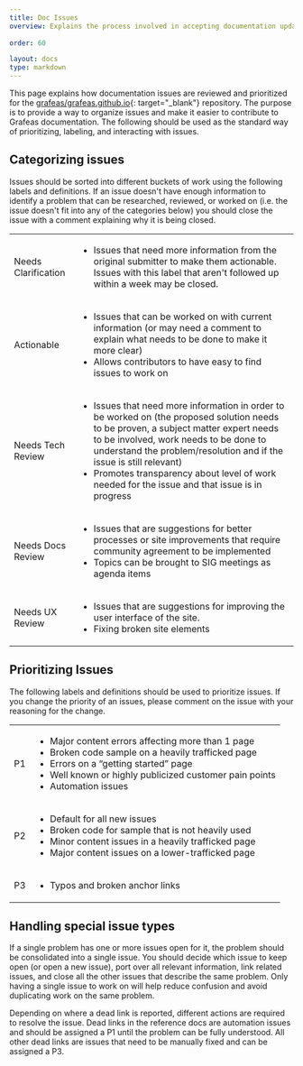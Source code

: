 ```yaml
---
title: Doc Issues
overview: Explains the process involved in accepting documentation updates.
              
order: 60

layout: docs
type: markdown
---
```


This page explains how documentation issues are reviewed and prioritized for the
[grafeas/grafeas.github.io](https://github.com/grafeas/grafeas.github.io){: target="_blank"} repository.
The purpose is to provide a way to organize issues and make it easier to contribute to
Grafeas documentation. The following should be used as the standard way of prioritizing,
labeling, and interacting with issues.

## Categorizing issues

Issues should be sorted into different buckets of work using the following labels and definitions. If an issue
doesn't have enough information to identify a problem that can be researched, reviewed, or worked on (i.e. the
issue doesn't fit into any of the categories below) you should close the issue with a comment explaining why it
is being closed.

<table>
<tr>
    <td>Needs Clarification</td>
    <td><ul>
        <li>Issues that need more information from the original submitter to make them actionable. Issues with this label that aren't followed up within a week 
        may be closed.</li>
    </ul></td>
</tr>

<tr>
    <td>Actionable</td>
    <td><ul>
        <li>Issues that can be worked on with current information (or may need a comment to explain what needs to be done to make
        it more clear)</li>
        <li>Allows contributors to have easy to find issues to work on</li>
    </ul></td>
</tr>

<tr>
    <td>Needs Tech Review</td>
    <td><ul>
        <li>Issues that need more information in order to be worked on (the proposed solution needs to be proven, a subject matter expert needs to be involved, 
        work needs to be done to understand the problem/resolution and if the issue is still relevant)</li>
        <li>Promotes transparency about level of work 
        needed for the issue and that issue is in progress</li>
    </ul></td>
</tr>

<tr>
    <td>Needs Docs Review</td>
    <td><ul>
        <li>Issues that are suggestions for better processes or site improvements that require community agreement to be implemented</li>
        <li>Topics can be brought to SIG meetings as agenda items</li>
    </ul></td>
</tr>

<tr>
    <td>Needs UX Review</td>
    <td><ul>
        <li>Issues that are suggestions for improving the user interface of the site.</li>
        <li>Fixing broken site elements</li> 
    </ul></td>
</tr>
</table>

## Prioritizing Issues

The following labels and definitions should be used to prioritize issues. If you change the priority of an issues, please comment on
the issue with your reasoning for the change.

<table>
<tr>
    <td>P1</td>
    <td><ul>
        <li>Major content errors affecting more than 1 page</li>
        <li>Broken code sample on a heavily trafficked page</li>  
        <li>Errors on a “getting started” page</li>
        <li>Well known or highly publicized customer pain points</li>
        <li>Automation issues</li>
    </ul></td>
</tr>

<tr>
    <td>P2</td>
    <td><ul>
        <li>Default for all new issues</li>
        <li>Broken code for sample that is not heavily used</li>
        <li>Minor content issues in a heavily trafficked page</li>
        <li>Major content issues on a lower-trafficked page</li>
    </ul></td>
</tr>

<tr>
    <td>P3</td>
    <td><ul>
        <li>Typos and broken anchor links</li>
    </ul></td>
</tr>
</table>

## Handling special issue types

If a single problem has one or more issues open for it, the problem should be consolidated into a single issue. You should decide which issue to keep open 
(or open a new issue), port over all relevant information, link related issues, and close all the other issues that describe the same problem. Only having
a single issue to work on will help reduce confusion and avoid duplicating work on the same problem.

Depending on where a dead link is reported, different actions are required to resolve the issue. Dead links in the reference
docs are automation issues and should be assigned a P1 until the problem can be fully understood. All other dead links are issues
that need to be manually fixed and can be assigned a P3.
